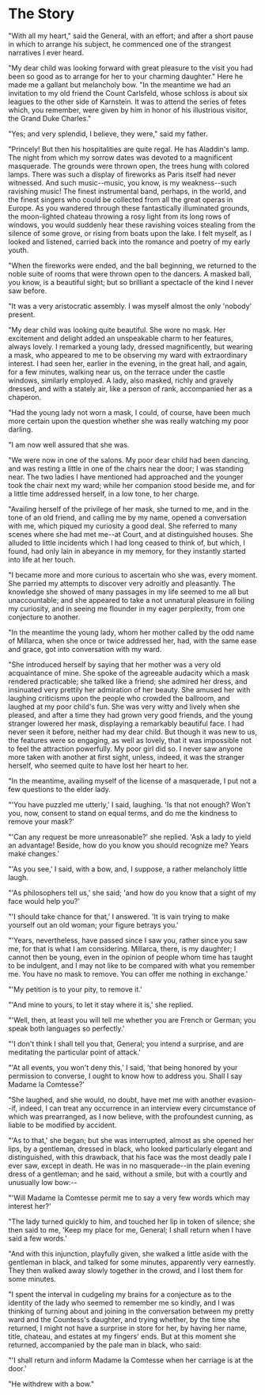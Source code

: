 # The Story

"With all my heart," said the General, with an effort; and after a short
pause in which to arrange his subject, he commenced one of the strangest
narratives I ever heard.

"My dear child was looking forward with great pleasure to the visit you
had been so good as to arrange for her to your charming daughter." Here
he made me a gallant but melancholy bow. "In the meantime we had an
invitation to my old friend the Count Carlsfeld, whose schloss is about
six leagues to the other side of Karnstein. It was to attend the series
of fetes which, you remember, were given by him in honor of his
illustrious visitor, the Grand Duke Charles."

"Yes; and very splendid, I believe, they were," said my father.

"Princely! But then his hospitalities are quite regal. He has Aladdin's
lamp. The night from which my sorrow dates was devoted to a magnificent
masquerade. The grounds were thrown open, the trees hung with colored
lamps. There was such a display of fireworks as Paris itself had never
witnessed. And such music--music, you know, is my weakness--such
ravishing music! The finest instrumental band, perhaps, in the world,
and the finest singers who could be collected from all the great operas
in Europe. As you wandered through these fantastically illuminated
grounds, the moon-lighted chateau throwing a rosy light from its long
rows of windows, you would suddenly hear these ravishing voices stealing
from the silence of some grove, or rising from boats upon the lake. I
felt myself, as I looked and listened, carried back into the romance and
poetry of my early youth.

"When the fireworks were ended, and the ball beginning, we returned to
the noble suite of rooms that were thrown open to the dancers. A masked
ball, you know, is a beautiful sight; but so brilliant a spectacle of
the kind I never saw before.

"It was a very aristocratic assembly. I was myself almost the only
'nobody' present.

"My dear child was looking quite beautiful. She wore no mask. Her
excitement and delight added an unspeakable charm to her features,
always lovely. I remarked a young lady, dressed magnificently, but
wearing a mask, who appeared to me to be observing my ward with
extraordinary interest. I had seen her, earlier in the evening, in the
great hall, and again, for a few minutes, walking near us, on the
terrace under the castle windows, similarly employed. A lady, also
masked, richly and gravely dressed, and with a stately air, like a
person of rank, accompanied her as a chaperon.

"Had the young lady not worn a mask, I could, of course, have been much
more certain upon the question whether she was really watching my
poor darling.

"I am now well assured that she was.

"We were now in one of the salons. My poor dear child had been dancing,
and was resting a little in one of the chairs near the door; I was
standing near. The two ladies I have mentioned had approached and the
younger took the chair next my ward; while her companion stood beside
me, and for a little time addressed herself, in a low tone, to
her charge.

"Availing herself of the privilege of her mask, she turned to me, and in
the tone of an old friend, and calling me by my name, opened a
conversation with me, which piqued my curiosity a good deal. She
referred to many scenes where she had met me--at Court, and at
distinguished houses. She alluded to little incidents which I had long
ceased to think of, but which, I found, had only lain in abeyance in my
memory, for they instantly started into life at her touch.

"I became more and more curious to ascertain who she was, every moment.
She parried my attempts to discover very adroitly and pleasantly. The
knowledge she showed of many passages in my life seemed to me all but
unaccountable; and she appeared to take a not unnatural pleasure in
foiling my curiosity, and in seeing me flounder in my eager perplexity,
from one conjecture to another.

"In the meantime the young lady, whom her mother called by the odd name
of Millarca, when she once or twice addressed her, had, with the same
ease and grace, got into conversation with my ward.

"She introduced herself by saying that her mother was a very old
acquaintance of mine. She spoke of the agreeable audacity which a mask
rendered practicable; she talked like a friend; she admired her dress,
and insinuated very prettily her admiration of her beauty. She amused
her with laughing criticisms upon the people who crowded the ballroom,
and laughed at my poor child's fun. She was very witty and lively when
she pleased, and after a time they had grown very good friends, and the
young stranger lowered her mask, displaying a remarkably beautiful face.
I had never seen it before, neither had my dear child. But though it was
new to us, the features were so engaging, as well as lovely, that it
was impossible not to feel the attraction powerfully. My poor girl did
so. I never saw anyone more taken with another at first sight, unless,
indeed, it was the stranger herself, who seemed quite to have lost her
heart to her.

"In the meantime, availing myself of the license of a masquerade, I put
not a few questions to the elder lady.

"'You have puzzled me utterly,' I said, laughing. 'Is that not enough?
Won't you, now, consent to stand on equal terms, and do me the kindness
to remove your mask?'

"'Can any request be more unreasonable?' she replied. 'Ask a lady to
yield an advantage! Beside, how do you know you should recognize me?
Years make changes.'

"'As you see,' I said, with a bow, and, I suppose, a rather melancholy
little laugh.

"'As philosophers tell us,' she said; 'and how do you know that a sight
of my face would help you?'

"'I should take chance for that,' I answered. 'It is vain trying to make
yourself out an old woman; your figure betrays you.'

"'Years, nevertheless, have passed since I saw you, rather since you saw
me, for that is what I am considering. Millarca, there, is my daughter;
I cannot then be young, even in the opinion of people whom time has
taught to be indulgent, and I may not like to be compared with what you
remember me. You have no mask to remove. You can offer me nothing in
exchange.'

"'My petition is to your pity, to remove it.'

"'And mine to yours, to let it stay where it is,' she replied.

"'Well, then, at least you will tell me whether you are French or
German; you speak both languages so perfectly.'

"'I don't think I shall tell you that, General; you intend a surprise,
and are meditating the particular point of attack.'

"'At all events, you won't deny this,' I said, 'that being honored by
your permission to converse, I ought to know how to address you. Shall I
say Madame la Comtesse?'

"She laughed, and she would, no doubt, have met me with another
evasion--if, indeed, I can treat any occurrence in an interview every
circumstance of which was prearranged, as I now believe, with the
profoundest cunning, as liable to be modified by accident.

"'As to that,' she began; but she was interrupted, almost as she opened
her lips, by a gentleman, dressed in black, who looked particularly
elegant and distinguished, with this drawback, that his face was the
most deadly pale I ever saw, except in death. He was in no
masquerade--in the plain evening dress of a gentleman; and he said,
without a smile, but with a courtly and unusually low bow:--

"'Will Madame la Comtesse permit me to say a very few words which may
interest her?'

"The lady turned quickly to him, and touched her lip in token of
silence; she then said to me, 'Keep my place for me, General; I shall
return when I have said a few words.'

"And with this injunction, playfully given, she walked a little aside
with the gentleman in black, and talked for some minutes, apparently
very earnestly. They then walked away slowly together in the crowd, and
I lost them for some minutes.

"I spent the interval in cudgeling my brains for a conjecture as to the
identity of the lady who seemed to remember me so kindly, and I was
thinking of turning about and joining in the conversation between my
pretty ward and the Countess's daughter, and trying whether, by the time
she returned, I might not have a surprise in store for her, by having
her name, title, chateau, and estates at my fingers' ends. But at this
moment she returned, accompanied by the pale man in black, who said:

"'I shall return and inform Madame la Comtesse when her carriage is at
the door.'

"He withdrew with a bow."


